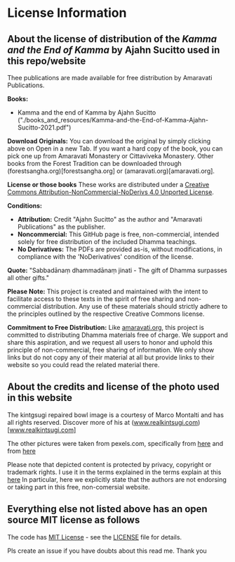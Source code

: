 
# License Information

## About the license of distribution of the *Kamma and the End of Kamma* by Ajahn Sucitto used in this repo/website

Thee publications are made available for free distribution by Amaravati Publications.

**Books:**
- Kamma and the end of Kamma by Ajahn Sucitto ("./books_and_resources/Kamma-and-the-End-of-Kamma-Ajahn-Sucitto-2021.pdf")


**Download Originals:**
You can download the original by simply clicking above on Open in a new Tab.
If you want a hard copy of the book, you can pick one up from Amaravati Monastery or Cittaviveka Monastery. Other books from the Forest Tradition can be downloaded through (forestsangha.org)[forestsangha.org] or (amaravati.org)[amaravati.org].


**License or those books**
These works are distributed under a [Creative Commons Attribution-NonCommercial-NoDerivs 4.0 Unported License](http://creativecommons.org/licenses/by-nc-nd/4.0/).

**Conditions:**
- **Attribution:** Credit "Ajahn Sucitto" as the author and "Amaravati Publications" as the publisher.
- **Noncommercial:** This GitHub page is free, non-commercial, intended solely for free distribution of the included Dhamma teachings.
- **No Derivatives:** The PDFs are provided as-is, without modifications, in compliance with the 'NoDerivatives' condition of the license.

**Quote:**
"Sabbadānaṃ dhammadānaṃ jinati - The gift of Dhamma surpasses all other gifts."

**Please Note:**
This project is created and maintained with the intent to facilitate access to these texts in the spirit of free sharing and non-commercial distribution. Any use of these materials should strictly adhere to the principles outlined by the respective Creative Commons license.



**Commitment to Free Distribution:**
Like [amaravati.org](https://amaravati.org), this project is committed to distributing Dhamma materials free of charge. We support and share this aspiration, and we request all users to honor and uphold this principle of non-commercial, free sharing of information. We only show links but do not copy any of their material at all but provide links to their website so you could read the related material there.


## About the credits and license of the photo used in this website

The kintgsugi repaired bowl image is a courtesy of Marco Montalti and has all rights reserved. Discover more of his at (www.realkintsugi.com)[www.realkintsugi.com]

The other pictures were taken from pexels.com, specifically from [here](https://www.pexels.com/photo/blooming-lotuses-among-foliage-26826128/) and from [here](https://www.pexels.com/photo/pink-lotus-flowers-2171292/)

Please note that depicted content is protected by privacy, copyright or trademark rights. I use it in the terms explained in the terms explain at this [here](https://help.pexels.com/hc/en-us/articles/360042295174-What-is-the-license-of-the-photos-and-videos-on-Pexels.)
In particular, here we explicitly state that the authors are not endorsing or taking part in this free, non-comersial website. 


## Everything else not listed above has an open source MIT license as follows

The code has [MIT License](https://opensource.org/licenses/MIT) - see the [LICENSE](LICENSE) file for details.

Pls create an issue if you have doubts about this read me. Thank you

